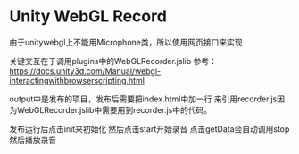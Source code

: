 # Unity WebGL Record
由于unitywebgl上不能用Microphone类，所以使用网页接口来实现

关键交互在于调用plugins中的WebGLRecorder.jslib
参考：https://docs.unity3d.com/Manual/webgl-interactingwithbrowserscripting.html

output中是发布的项目，发布后需要把index.html中加一行<script src="recorder.js"></script>
来引用recorder.js因为WebGLRecorder.jslib中需要用到recorder.js中的代码。

发布运行后点击init来初始化
然后点击start开始录音
点击getData会自动调用stop然后播放录音
